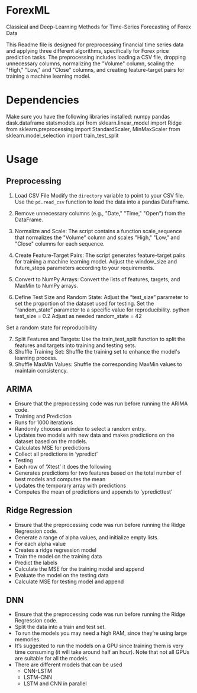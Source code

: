 # ForexML
Classical and Deep-Learning Methods for Time-Series Forecasting of Forex Data


This Readme file is designed for preprocessing financial time series data and applying three different algorithms, specifically for Forex price prediction tasks. The preprocessing includes loading a CSV file, dropping unnecessary columns, normalizing the "Volume" column, scaling the "High," "Low," and "Close" columns, and creating feature-target pairs for training a machine learning model.

# Dependencies

Make sure you have the following libraries installed:
numpy 
pandas
dask.dataframe
statsmodels.api 
from sklearn.linear_model import Ridge
from sklearn.preprocessing import StandardScaler, MinMaxScaler
from sklearn.model_selection import train_test_split

# Usage
## Preprocessing

1. Load CSV File
Modify the `directory` variable to point to your CSV file.
Use the `pd.read_csv` function to load the data into a pandas DataFrame.

2. Remove unnecessary columns (e.g., "Date," "Time," "Open") from the DataFrame.

3. Normalize and Scale:
The script contains a function scale_sequence that normalizes the "Volume" column and scales "High," "Low," and "Close" columns for each sequence.

4. Create Feature-Target Pairs:
The script generates feature-target pairs for training a machine learning model.
Adjust the window_size and future_steps parameters according to your requirements.
5. Convert to NumPy Arrays:
Convert the lists of features, targets, and MaxMin to NumPy arrays.

6. Define Test Size and Random State:
Adjust the “test_size” parameter to set the proportion of the dataset used for testing.
Set the “random_state” parameter to a specific value for reproducibility.
 python test_size = 0.2 
Adjust as needed random_state = 42 

Set a random state for reproducibility

7. Split Features and Targets:
Use the train_test_split function to split the features and targets into training and testing sets.
8. Shuffle Training Set:
Shuffle the training set to enhance the model's learning process.
9. Shuffle MaxMin Values:
Shuffle the corresponding MaxMin values to maintain consistency.


## ARIMA
- Ensure that the preprocessing code was run before running the ARIMA code. 
- Training and Prediction 
- Runs for 1000 iterations 
- Randomly chooses an index to select a random entry.
- Updates two models with new data and makes predictions on the dataset based on the models.
- Calculates MSE for predictions 
- Collect all predictions in ‘ypredict’
- Testing 
- Each row of ‘Xtest’ it does the following
- Generates predictions for two features based on the total number of best models and computes the mean
- Updates the temporary array with predictions
- Computes the mean of predictions and appends to ‘ypredicttest’


## Ridge Regression
- Ensure that the preprocessing code was run before running the Ridge Regression code. 
- Generate a range of alpha values, and initialize empty lists.
- For each alpha value
- Creates a ridge regression model 
- Train the model on the training data
- Predict the labels 
- Calculate the MSE for the training model and append 
- Evaluate the model on the testing data
- Calculate MSE for testing model and append 

## DNN
- Ensure that the preprocessing code was run before running the Ridge Regression code. 
- Split the data into a train and test set.
- To run the models you may need a high RAM, since they’re using large memories.
- It’s suggested to run the models on a GPU since training them is very time consuming (it will take around half an hour). Note that not all GPUs are suitable for all the models.
- There are different models that can be used
	- CNN-LSTM
	- LSTM-CNN
	- LSTM and CNN in parallel
	


